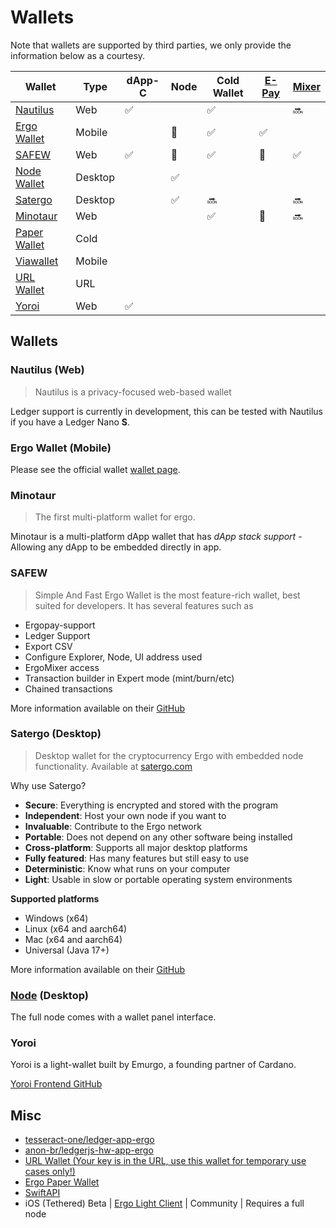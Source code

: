 # Wallets

Note that wallets are supported by third parties, we only provide the information below as a courtesy.

| Wallet | Type | dApp-C | Node | Cold Wallet | [E-Pay](https://github.com/ergoplatform/eips/blob/master/eip-0020.md) | [Mixer](https://docs.ergoplatform.com/uses/mixer/#ergomixer) |
|---|---|---|---|---|---|---|
| [Nautilus](https://chrome.google.com/webstore/detail/nautilus-wallet/gjlmehlldlphhljhpnlddaodbjjcchai) | Web | ✅ |  | ✅ |  | 🔜 |
| [Ergo Wallet](https://ergoplatform.org/en/mobile_wallets/) | Mobile |  | 🔗 | ✅ | ✅ |  |
| [SAFEW](https://ergoplatform.org/en/blog/2022-03-25-storing-ergo-safew/) | Web | ✅ | 🔗 | ✅ | 🔗 | ✅ |
| [Node Wallet](https://docs.ergoplatform.com/node/platforms/) | Desktop |  | ✅ |  |  |  |
| [Satergo](https://www.satergo.com) | Desktop |  | ✅ | 🔜 |  | 🔜 |
| [Minotaur](https://github.com/minotaur-ergo/minotaur-wallet) | Web |  |  | ✅ | 🔗 | 🔜 |
| [Paper Wallet](https://anon-br.github.io/ergo-paper-wallet/) | Cold |  |  |  |  |  |
| [Viawallet](https://apps.apple.com/us/app/viawallet-multi-chain-wallet/id1462031389) | Mobile |  |  |  |  |  |
| [URL Wallet](https://erg.urlwallet.org/) | URL |  |  |  |  |  |
| [Yoroi](https://yoroi-wallet.com/) | Web | ✅ |  |  |  |  |

## Wallets

### Nautilus (Web)

> Nautilus is a privacy-focused web-based wallet 

Ledger support is currently in development, this can be tested with Nautilus if you have a Ledger Nano **S**. 

### Ergo Wallet (Mobile)

Please see the official wallet [wallet page](https://ergoplatform.org/en/mobile-wallets/). 

### Minotaur

> The first multi-platform wallet for ergo.

Minotaur is a multi-platform dApp wallet that has *dApp stack support* - Allowing any dApp to be embedded directly in app. 


### SAFEW

> Simple And Fast Ergo Wallet is the most feature-rich wallet, best suited for developers. It has several features such as

- Ergopay-support
- Ledger Support
- Export CSV
- Configure Explorer, Node, UI address used
- ErgoMixer access
- Transaction builder in Expert mode (mint/burn/etc)
- Chained transactions

More information available on their [GitHub](https://github.com/ThierryM1212/SAFEW)

### Satergo (Desktop) 

> Desktop wallet for the cryptocurrency Ergo with embedded node functionality. Available at [satergo.com](https://www.satergo.com)

Why use Satergo?
- **Secure**: Everything is encrypted and stored with the program
- **Independent**: Host your own node if you want to
- **Invaluable**: Contribute to the Ergo network
- **Portable**: Does not depend on any other software being installed
- **Cross-platform**: Supports all major desktop platforms
- **Fully featured**: Has many features but still easy to use
- **Deterministic**: Know what runs on your computer
- **Light**: Usable in slow or portable operating system environments

**Supported platforms**

- Windows (x64)
- Linux (x64 and aarch64)
- Mac (x64 and aarch64)
- Universal (Java 17+)

More information available on their [GitHub](https://github.com/Satergo/Satergo)


### [Node](/node) (Desktop) 

The full node comes with a wallet panel interface. 


### Yoroi

Yoroi is a light-wallet built by Emurgo, a founding partner of Cardano. 

[Yoroi Frontend GitHub](https://github.com/Emurgo/yoroi-frontend)

## Misc

- [tesseract-one/ledger-app-ergo](https://github.com/tesseract-one/ledger-app-ergo)
- [anon-br/ledgerjs-hw-app-ergo](https://github.com/anon-br/ledgerjs-hw-app-ergo)
- [URL Wallet (Your key is in the URL, use this wallet for temporary use cases only!)](https://erg.urlwallet.org/)
- [Ergo Paper Wallet](https://anon-br.github.io/ergo-paper-wallet/)
- [SwiftAPI](https://github.com/ergoplatform/sigma-rust/blob/31aa0922d03f632d22fdc348b2604d23ed296586/bindings/ergo-wallet-ios/Sources/ErgoWallet/ErgoWallet.swift)
- iOS (Tethered) Beta | [Ergo Light Client](https://github.com/bjenkinsgit/ErgoIOSLiteClient.git) | Community | Requires a full node

